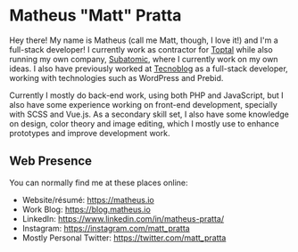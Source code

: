 # Matheus "Matt" Pratta

Hey there! My name is Matheus (call me Matt, though, I love it!) and I'm a full-stack developer! I currently work as contractor for [Toptal](https://www.toptal.com/resume/matheus-teruel-pratta#discover-exclusively-shrewd-software-contractors) while also running my own company, [Subatomic](https://subatomic.rocks), where I currently work on my own ideas. I also have previously worked at [Tecnoblog](https://tecnoblog.net) as a full-stack developer, working with technologies such as WordPress and Prebid.

Currently I mostly do back-end work, using both PHP and JavaScript, but I also have some experience working on front-end development, specially with SCSS and Vue.js. As a secondary skill set, I also have some knowledge on design, color theory and image editing, which I mostly use to enhance prototypes and improve development work.

## Web Presence

You can normally find me at these places online:

- Website/résumé: https://matheus.io
- Work Blog: https://blog.matheus.io
- LinkedIn: https://www.linkedin.com/in/matheus-pratta/
- Instagram: https://instagram.com/matt_pratta
- Mostly Personal Twitter: https://twitter.com/matt_pratta
